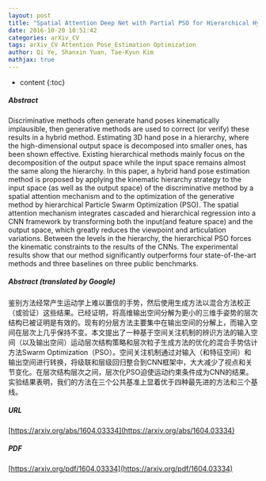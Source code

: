 ```yaml
---
layout: post
title: "Spatial Attention Deep Net with Partial PSO for Hierarchical Hybrid Hand Pose Estimation"
date: 2016-10-20 10:51:42
categories: arXiv_CV
tags: arXiv_CV Attention Pose_Estimation Optimization
author: Qi Ye, Shanxin Yuan, Tae-Kyun Kim
mathjax: true
---
```


* content
{:toc}

##### Abstract
Discriminative methods often generate hand poses kinematically implausible, then generative methods are used to correct (or verify) these results in a hybrid method. Estimating 3D hand pose in a hierarchy, where the high-dimensional output space is decomposed into smaller ones, has been shown effective. Existing hierarchical methods mainly focus on the decomposition of the output space while the input space remains almost the same along the hierarchy. In this paper, a hybrid hand pose estimation method is proposed by applying the kinematic hierarchy strategy to the input space (as well as the output space) of the discriminative method by a spatial attention mechanism and to the optimization of the generative method by hierarchical Particle Swarm Optimization (PSO). The spatial attention mechanism integrates cascaded and hierarchical regression into a CNN framework by transforming both the input(and feature space) and the output space, which greatly reduces the viewpoint and articulation variations. Between the levels in the hierarchy, the hierarchical PSO forces the kinematic constraints to the results of the CNNs. The experimental results show that our method significantly outperforms four state-of-the-art methods and three baselines on three public benchmarks.

##### Abstract (translated by Google)
鉴别方法经常产生运动学​​上难以置信的手势，然后使用生成方法以混合方法校正（或验证）这些结果。已经证明，将高维输出空间分解为更小的三维手姿势的层次结构已被证明是有效的。现有的分层方法主要集中在输出空间的分解上，而输入空间在层次上几乎保持不变。本文提出了一种基于空间关注机制的辨识方法的输入空间（以及输出空间）运动层次结构策略和层次粒子生成方法的优化的混合手势估计方法Swarm Optimization（PSO）。空间关注机制通过对输入（和特征空间）和输出空间进行转换，将级联和层级回归整合到CNN框架中，大大减少了视点和关节变化。在层次结构层次之间，层次化PSO迫使运动约束条件成为CNN的结果。实验结果表明，我们的方法在三个公共基准上显着优于四种最先进的方法和三个基线。

##### URL
[https://arxiv.org/abs/1604.03334](https://arxiv.org/abs/1604.03334)

##### PDF
[https://arxiv.org/pdf/1604.03334](https://arxiv.org/pdf/1604.03334)

